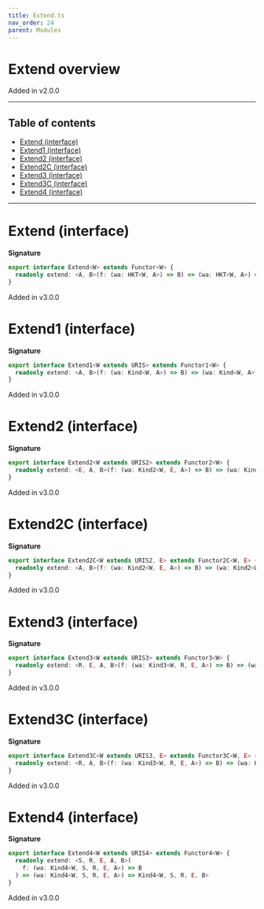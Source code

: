 ```yaml
---
title: Extend.ts
nav_order: 24
parent: Modules
---
```


# Extend overview

Added in v2.0.0

---

<h2 class="text-delta">Table of contents</h2>

- [Extend (interface)](#extend-interface)
- [Extend1 (interface)](#extend1-interface)
- [Extend2 (interface)](#extend2-interface)
- [Extend2C (interface)](#extend2c-interface)
- [Extend3 (interface)](#extend3-interface)
- [Extend3C (interface)](#extend3c-interface)
- [Extend4 (interface)](#extend4-interface)

---

# Extend (interface)

**Signature**

```ts
export interface Extend<W> extends Functor<W> {
  readonly extend: <A, B>(f: (wa: HKT<W, A>) => B) => (wa: HKT<W, A>) => HKT<W, B>
}
```

Added in v3.0.0

# Extend1 (interface)

**Signature**

```ts
export interface Extend1<W extends URIS> extends Functor1<W> {
  readonly extend: <A, B>(f: (wa: Kind<W, A>) => B) => (wa: Kind<W, A>) => Kind<W, B>
}
```

Added in v3.0.0

# Extend2 (interface)

**Signature**

```ts
export interface Extend2<W extends URIS2> extends Functor2<W> {
  readonly extend: <E, A, B>(f: (wa: Kind2<W, E, A>) => B) => (wa: Kind2<W, E, A>) => Kind2<W, E, B>
}
```

Added in v3.0.0

# Extend2C (interface)

**Signature**

```ts
export interface Extend2C<W extends URIS2, E> extends Functor2C<W, E> {
  readonly extend: <A, B>(f: (wa: Kind2<W, E, A>) => B) => (wa: Kind2<W, E, A>) => Kind2<W, E, B>
}
```

Added in v3.0.0

# Extend3 (interface)

**Signature**

```ts
export interface Extend3<W extends URIS3> extends Functor3<W> {
  readonly extend: <R, E, A, B>(f: (wa: Kind3<W, R, E, A>) => B) => (wa: Kind3<W, R, E, A>) => Kind3<W, R, E, B>
}
```

Added in v3.0.0

# Extend3C (interface)

**Signature**

```ts
export interface Extend3C<W extends URIS3, E> extends Functor3C<W, E> {
  readonly extend: <R, A, B>(f: (wa: Kind3<W, R, E, A>) => B) => (wa: Kind3<W, R, E, A>) => Kind3<W, R, E, B>
}
```

Added in v3.0.0

# Extend4 (interface)

**Signature**

```ts
export interface Extend4<W extends URIS4> extends Functor4<W> {
  readonly extend: <S, R, E, A, B>(
    f: (wa: Kind4<W, S, R, E, A>) => B
  ) => (wa: Kind4<W, S, R, E, A>) => Kind4<W, S, R, E, B>
}
```

Added in v3.0.0

